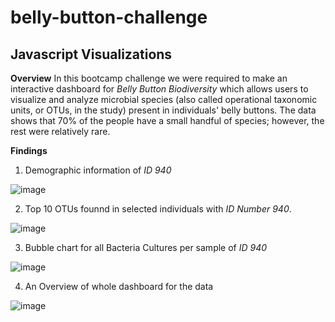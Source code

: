# belly-button-challenge
## Javascript Visualizations

**Overview**
In this bootcamp challenge we were required to make an interactive dashboard for *Belly Button Biodiversity* which allows users to visualize and analyze microbial species (also called operational taxonomic units, or OTUs, in the study) present in individuals' belly buttons. The data shows that 70% of the people have a small handful of species; however, the rest were relatively rare.

 **Findings**

1. Demographic information of *ID 940*

![image](https://github.com/user-attachments/assets/0efb5743-fbf5-40cb-89e9-f9f0725024c5)

2. Top 10 OTUs founnd in selected individuals with *ID Number 940*.

![image](https://github.com/user-attachments/assets/cda4f1b4-f6fd-425f-b874-3d1280d51fc9)

3. Bubble chart for all Bacteria Cultures per sample of *ID 940*

![image](https://github.com/user-attachments/assets/d1a28263-04ca-4b94-94ba-23ab905bd2f7)

4. An Overview of whole dashboard for the data
 
 ![image](https://github.com/user-attachments/assets/52037e2c-5532-492b-b6fd-7566830a959b)
